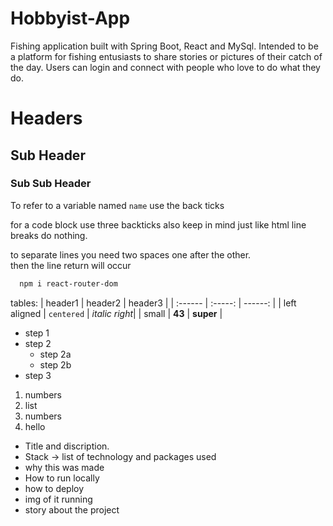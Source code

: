 # Hobbyist-App
Fishing application built with Spring Boot, React and MySql. Intended to be a platform for fishing entusiasts to share stories or pictures of their catch of the day. Users can login and connect with people who love to do what they do.


# Headers
## Sub Header
### Sub Sub Header


To refer to a variable named `name` use the back ticks

for a code block use three backticks also keep in mind just like html
line breaks do nothing. 

to separate lines you need two spaces one after the other.  
then the line return will occur


```bash
  npm i react-router-dom
```

tables:
| header1 | header2 | header3 |
| :------ | :-----: | ------: |
| left aligned | `centered` | *italic right*|
| small | __43__ | **super** |

* step 1
* step 2 
  * step 2a
  * step 2b
* step 3

1. numbers
1. list
1. numbers
  1. hello 

* Title and discription.  
* Stack -> list of technology and packages used
* why this was made  
* How to run locally
* how to deploy
* img of it running
* story about the project
